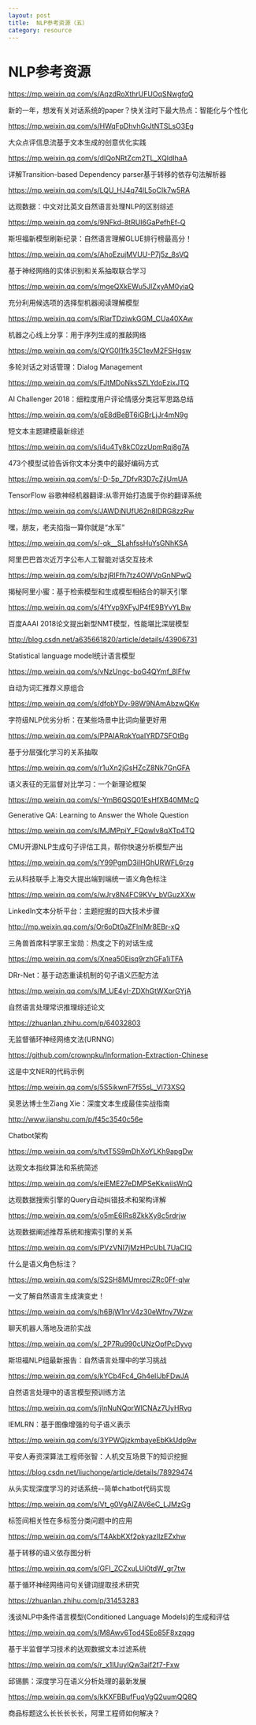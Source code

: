 ```yaml
---
layout: post
title:  NLP参考资源（五）
category: resource 
---
```


# NLP参考资源

https://mp.weixin.qq.com/s/AqzdRoXthrUFUOqSNwgfqQ

新的一年，想发有关对话系统的paper？快关注时下最大热点：智能化与个性化

https://mp.weixin.qq.com/s/HWqFpDhvhGrJtNTSLsO3Eg

大众点评信息流基于文本生成的创意优化实践

https://mp.weixin.qq.com/s/dIQoNRtZcm2TL_XQldIhaA

详解Transition-based Dependency parser基于转移的依存句法解析器

https://mp.weixin.qq.com/s/LQU_HJ4q74lL5oCIk7w5RA

达观数据：中文对比英文自然语言处理NLP的区别综述

https://mp.weixin.qq.com/s/9NFkd-8tRUI6GaPefhEf-Q

斯坦福新模型刷新纪录：自然语言理解GLUE排行榜最高分！

https://mp.weixin.qq.com/s/AhoEzujMVUU-P7j5z_8sVQ

基于神经网络的实体识别和关系抽取联合学习

https://mp.weixin.qq.com/s/mgeQXkEWu5JlZxyAM0yiaQ

充分利用候选项的选择型机器阅读理解模型

https://mp.weixin.qq.com/s/RlarTDziwkGGM_CUa40XAw

机器之心线上分享：用于序列生成的推敲网络

https://mp.weixin.qq.com/s/QYG0l1fk35C1evM2FSHgsw

多轮对话之对话管理：Dialog Management

https://mp.weixin.qq.com/s/FJtMDoNksSZLYdoEzixJTQ

AI Challenger 2018：细粒度用户评论情感分类冠军思路总结

https://mp.weixin.qq.com/s/qE8dBeBT6iGBrLjJr4mN9g

短文本主题建模最新综述

https://mp.weixin.qq.com/s/i4u4Ty8kC0zzUpmRqj8g7A

473个模型试验告诉你文本分类中的最好编码方式

https://mp.weixin.qq.com/s/-D-5p_7DfvR3D7cZjlUmUA

TensorFlow 谷歌神经机器翻译:从零开始打造属于你的翻译系统

https://mp.weixin.qq.com/s/JAWDiNUfU62n8lDRG8zzRw

嘿，朋友，老夫掐指一算你就是“水军”

https://mp.weixin.qq.com/s/-qk__SLahfssHuYsGNhKSA

阿里巴巴首次近万字公布人工智能对话交互技术

https://mp.weixin.qq.com/s/bzjRlFfh7tz4OWVpGnNPwQ

揭秘阿里小蜜：基于检索模型和生成模型相结合的聊天引擎

https://mp.weixin.qq.com/s/4fYvp9XFyJP4fE9BYvYLBw

百度AAAI 2018论文提出新型NMT模型，性能堪比深层模型

http://blog.csdn.net/a635661820/article/details/43906731

Statistical language model统计语言模型 

https://mp.weixin.qq.com/s/vNzUngc-boG4QYmf_8lFfw

自动为词汇推荐义原组合

https://mp.weixin.qq.com/s/dfobYDv-98W9NAmAbzwQKw

字符级NLP优劣分析：在某些场景中比词向量更好用

https://mp.weixin.qq.com/s/PPAIARqkYqaIYRD7SFOtBg

基于分层强化学习的关系抽取

https://mp.weixin.qq.com/s/r1uXn2jGsHZcZ8Nk7GnGFA

语义表征的无监督对比学习：一个新理论框架

https://mp.weixin.qq.com/s/-YmB6QSQ01EsHfXB40MMcQ

Generative QA: Learning to Answer the Whole Question

https://mp.weixin.qq.com/s/MJMPpiY_FQqwIv8qXTp4TQ

CMU开源NLP生成句子评估工具，帮你快速分析模型产出

https://mp.weixin.qq.com/s/Y99PgmD3ilHGhURWFL6rzg

云从科技联手上海交大提出端到端统一语义角色标注

https://mp.weixin.qq.com/s/wJry8N4FC9KVv_bVGuzXXw

LinkedIn文本分析平台：主题挖掘的四大技术步骤

http://mp.weixin.qq.com/s/Or6oDt0aZFlnlMr8EBr-xQ

三角兽首席科学家王宝勋：热度之下的对话生成

https://mp.weixin.qq.com/s/Xnea50Eisq9rzhGFa1iTFA

DRr-Net：基于动态重读机制的句子语义匹配方法

https://mp.weixin.qq.com/s/M_UE4yI-ZDXhGtWXprGYjA

自然语言处理常识推理综述论文

https://zhuanlan.zhihu.com/p/64032803

无监督循环神经网络文法(URNNG)

https://github.com/crownpku/Information-Extraction-Chinese

这是中文NER的代码示例

https://mp.weixin.qq.com/s/5S5ikwnF7f55sL_VI73XSQ

吴恩达博士生Ziang Xie：深度文本生成最佳实战指南

http://www.jianshu.com/p/f45c3540c56e

Chatbot架构

https://mp.weixin.qq.com/s/tvtT5S9mDhXoYLKh9apgDw

达观文本指纹算法和系统简述

https://mp.weixin.qq.com/s/eiEME27eDMPSeKkwiisWnQ

达观数据搜索引擎的Query自动纠错技术和架构详解

https://mp.weixin.qq.com/s/o5mE6IRs8ZkkXy8c5rdrjw

达观数据阐述推荐系统和搜索引擎的关系

https://mp.weixin.qq.com/s/PVzVNI7jMzHPcUbL7UaCIQ

什么是语义角色标注？

https://mp.weixin.qq.com/s/S2SH8MUmreciZRc0Ff-qlw

一文了解自然语言生成演变史！

https://mp.weixin.qq.com/s/h6BjW1nrV4z30eWfny7Wzw

聊天机器人落地及进阶实战

https://mp.weixin.qq.com/s/_2P7Ru990cUNzOpfPcDyvg

斯坦福NLP组最新报告：自然语言处理中的学习挑战

https://mp.weixin.qq.com/s/kYCb4Fc4_Gh4eIlJbFDwJA

自然语言处理中的语言模型预训练方法

https://mp.weixin.qq.com/s/jInNuNQprWlCNAz7UyHRvg

IEMLRN：基于图像增强的句子语义表示

https://mp.weixin.qq.com/s/3YPWQjzkmbayeEbKkUdp9w

平安人寿资深算法工程师张智：人机交互场景下的知识挖掘

https://blog.csdn.net/liuchonge/article/details/78929474

从头实现深度学习的对话系统--简单chatbot代码实现

https://mp.weixin.qq.com/s/Vt_g0VgAlZAV6eC_LJMzGg

标签间相关性在多标签分类问题中的应用

https://mp.weixin.qq.com/s/T4AkbKXf2pkyazIlzEZxhw

基于转移的语义依存图分析

https://mp.weixin.qq.com/s/GFI_ZCZxuLUi0tdW_gr7tw

基于循环神经网络问句关键词提取技术研究

https://zhuanlan.zhihu.com/p/31453283

浅谈NLP中条件语言模型(Conditioned Language Models)的生成和评估

https://mp.weixin.qq.com/s/M8Awv6Tod4SEo85F8xzqqg

基于半监督学习技术的达观数据文本过滤系统

https://mp.weixin.qq.com/s/r_x1IUuyIQw3aif2f7-Fxw

邱锡鹏：深度学习在语义分析处理的最新发展

https://mp.weixin.qq.com/s/kKXFBBufFuqVgQ2uumQQ8Q

商品标题这么长长长长长，阿里工程师如何解决？
